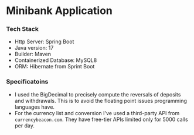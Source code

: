 # Minibank Application

### Tech Stack
- Http Server: Spring Boot
- Java version: 17
- Builder: Maven
- Containerized Database: MySQL8
- ORM: Hibernate from Sprint Boot

### Specificatoins
- I used the BigDecimal to precisely compute the reversals of deposits and withdrawals. This is to avoid the floating point issues programming languages have.
- For the currency list and conversion I've used a third-party API from `currencybeacon.com`. They have free-tier APIs limited only for 5000 calls per day.